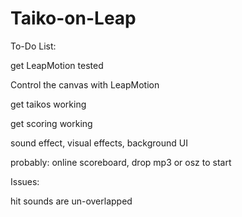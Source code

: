 # Taiko-on-Leap

To-Do List:
<p>get LeapMotion tested</p>
<p>Control the canvas with LeapMotion</p>
<p>get taikos working</p>
<p>get scoring working</p>
<p>sound effect, visual effects, background UI</p>
<p>probably: online scoreboard, drop mp3 or osz to start</p>

Issues:
<p>hit sounds are un-overlapped</p>
